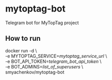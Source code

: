 # mytoptag-bot
Telegram bot for MyTopTag project


## How to run
docker run -d \\  
-e MYTOPTAG_SERVICE=*mytoptag_service_url* \\  
-e BOT_API_TOKEN=*telegram_bot_api_token* \\  
-e BOT_ADMINS=*list_of_superusers* \\  
smyachenkov/mytoptag-bot
